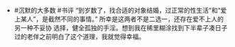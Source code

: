 - #沉默的大多数 #书评
  “到岁数了，找合适的对象结婚，过正常的性生活”和“爱上某人”，是截然不同的事情。”
  所幸是这两者不是二选一，还存在爱不上人的另一种不妥协 选择，健全孤独的手淫。想到我在稀里糊涂找到下半辈子凑日子过的老伴之前明白了这个道理，我就觉得幸福。
